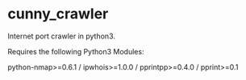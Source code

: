 # cunny_crawler
Internet port crawler in python3.

Requires the following Python3 Modules:

python-nmap>=0.6.1  /  ipwhois>=1.0.0  /  pprintpp>=0.4.0  /  pprint>=0.1
